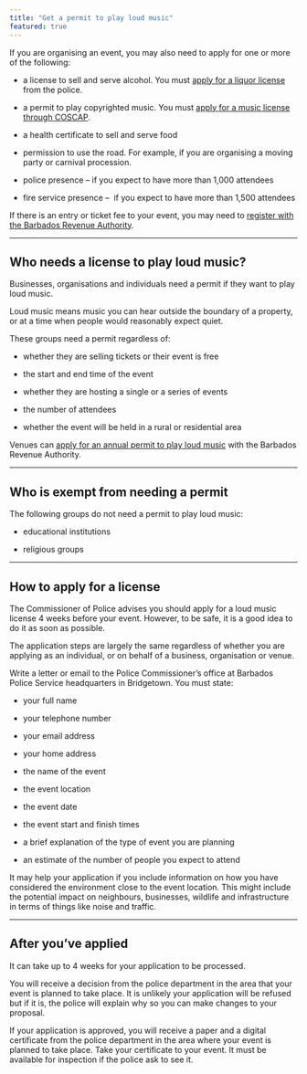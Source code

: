 ```yaml
---
title: "Get a permit to play loud music"
featured: true
---
```


If you are organising an event, you may also need to apply for one or more of the following: 

- a license to sell and serve alcohol. You must [apply for a liquor license](https://liquorlicence.gov.bb/) from the police.

- a permit to play copyrighted music. You must [apply for a music license through COSCAP](https://coscap.org/tariffs).

- a health certificate to sell and serve food

- permission to use the road. For example, if you are organising a moving party or carnival procession.

- police presence – if you expect to have more than 1,000 attendees

- fire service presence –  if you expect to have more than 1,500 attendees

If there is an entry or ticket fee to your event, you may need to [register with the Barbados Revenue Authority](https://bra.gov.bb/).

---

## Who needs a license to play loud music?

Businesses, organisations and individuals need a permit if they want to play loud music. 

Loud music means music you can hear outside the boundary of a property, or at a time when people would reasonably expect quiet.

These groups need a permit regardless of:

- whether they are selling tickets or their event is free

- the start and end time of the event  

- whether they are hosting a single or a series of events

- the number of attendees

- whether the event will be held in a rural or residential area

Venues can [apply for an annual permit to play loud music](https://publicentertainment.bra.gov.bb/) with the Barbados Revenue Authority.

---

## Who is exempt from needing a permit

The following groups do not need a permit to play loud music:

- educational institutions

- religious groups

---

## How to apply for a license 

The Commissioner of Police advises you should apply for a loud music license 4 weeks before your event. However, to be safe, it is a good idea to do it as soon as possible.

The application steps are largely the same regardless of whether you are applying as an individual, or on behalf of a business, organisation or venue. 

Write a letter or email to the Police Commissioner’s office at Barbados Police Service headquarters in Bridgetown. You must state:

- your full name

- your telephone number

- your email address

- your home address

- the name of the event 

- the event location 

- the event date

- the event start and finish times

- a brief explanation of the type of event you are planning

- an estimate of the number of people you expect to attend

It may help your application if you include information on how you have considered the environment close to the event location. This might include the potential impact on neighbours, businesses, wildlife and infrastructure in terms of things like noise and traffic.

---

## After you’ve applied

It can take up to 4 weeks for your application to be processed. 

You will receive a decision from the police department in the area that your event is planned to take place. It is unlikely your application will be refused but if it is, the police will explain why so you can make changes to your proposal.

If your application is approved, you will receive a paper and a digital certificate from the police department in the area where your event is planned to take place. Take your certificate to your event. It must be available for inspection if the police ask to see it.
